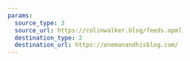 ```yaml
---
params:
  source_type: 3
  source_url: https://colinwalker.blog/feeds.opml
  destination_type: 2
  destination_url: https://onemanandhisblog.com/
---
```

